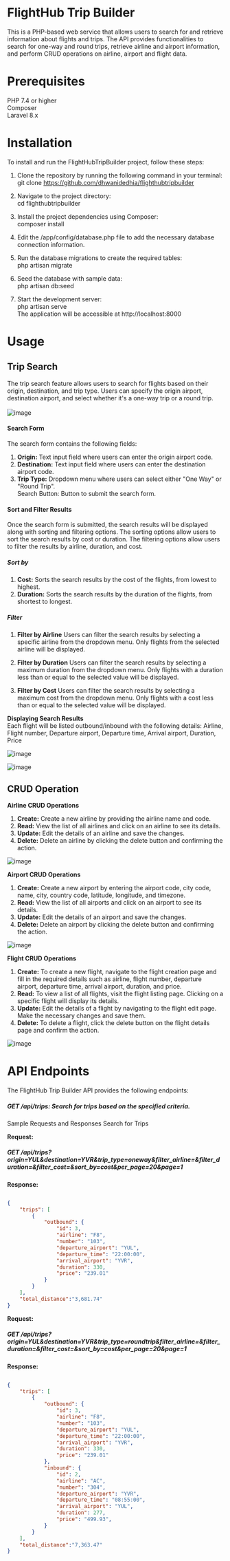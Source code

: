 # FlightHub Trip Builder
This is a PHP-based web service that allows users to search for and retrieve information about flights and trips. The API provides functionalities to search for one-way and round trips, retrieve airline and airport information, and perform CRUD operations on airline, airport and flight data.

# Prerequisites
PHP 7.4 or higher <br>
Composer <br>
Laravel 8.x <br>

# Installation

To install and run the FlightHubTripBuilder project, follow these steps: <br>

1. Clone the repository by running the following command in your terminal: <br>
git clone https://github.com/dhwanidedhia/flighthubtripbuilder

2. Navigate to the project directory: <br>
cd flighthubtripbuilder

3. Install the project dependencies using Composer: <br>
composer install

4. Edit the /app/config/database.php file to add the necessary database connection information.

5. Run the database migrations to create the required tables: <br>
php artisan migrate

6. Seed the database with sample data: <br>
php artisan db:seed

7. Start the development server: <br>
php artisan serve <br>
The application will be accessible at http://localhost:8000

# Usage

## Trip Search <br>
The trip search feature allows users to search for flights based on their origin, destination, and trip type. Users can specify the origin airport, destination airport, and select whether it's a one-way trip or a round trip. <br>
<br>
![image](https://github.com/dhwanidedhia/flighthubtripbuilder/assets/16332681/bfa1cec7-0ace-4a0b-9860-3bbdc80a5bff)

#### Search Form <br>
The search form contains the following fields:
<br>
1. **Origin:** Text input field where users can enter the origin airport code.
2. **Destination:** Text input field where users can enter the destination airport code.
3. **Trip Type:** Dropdown menu where users can select either "One Way" or "Round Trip".
<br>Search Button: Button to submit the search form.

#### Sort and Filter Results
Once the search form is submitted, the search results will be displayed along with sorting and filtering options. The sorting options allow users to sort the search results by cost or duration. The filtering options allow users to filter the results by airline, duration, and cost.

##### Sort by
1. **Cost:** Sorts the search results by the cost of the flights, from lowest to highest.
2. **Duration:** Sorts the search results by the duration of the flights, from shortest to longest.

##### Filter
1. **Filter by Airline**
Users can filter the search results by selecting a specific airline from the dropdown menu. Only flights from the selected airline will be displayed.

2. **Filter by Duration**
Users can filter the search results by selecting a maximum duration from the dropdown menu. Only flights with a duration less than or equal to the selected value will be displayed.

3. **Filter by Cost**
Users can filter the search results by selecting a maximum cost from the dropdown menu. Only flights with a cost less than or equal to the selected value will be displayed.

**Displaying Search Results** <br>
Each flight will be listed outbound/inbound with the following details:
Airline, Flight number, Departure airport, Departure time, Arrival airport, Duration, Price

![image](https://github.com/dhwanidedhia/flighthubtripbuilder/assets/16332681/ff011cce-7eeb-4a04-ab10-48b1eabf2dbc)

![image](https://github.com/dhwanidedhia/flighthubtripbuilder/assets/16332681/96b06452-ff55-4d9a-b334-b2da74793f0c)

## CRUD Operation <br>

**Airline CRUD Operations**
1. **Create:** Create a new airline by providing the airline name and code.
2. **Read:** View the list of all airlines and click on an airline to see its details.
3. **Update:** Edit the details of an airline and save the changes.
4. **Delete:** Delete an airline by clicking the delete button and confirming the action.

![image](https://github.com/dhwanidedhia/flighthubtripbuilder/assets/16332681/619ec20c-42fc-432f-a110-75cef095e53d)

**Airport CRUD Operations**
1. **Create:** Create a new airport by entering the airport code, city code, name, city, country code, latitude, longitude, and timezone.
2. **Read:** View the list of all airports and click on an airport to see its details.
3. **Update:** Edit the details of an airport and save the changes.
4. **Delete:** Delete an airport by clicking the delete button and confirming the action.

![image](https://github.com/dhwanidedhia/flighthubtripbuilder/assets/16332681/6cedbb21-cd73-4596-a06a-6f77cc894ab1)

**Flight CRUD Operations** <br>
1. **Create:** To create a new flight, navigate to the flight creation page and fill in the required details such as airline, flight number, departure airport, departure time, arrival airport, duration, and price. <br>
2. **Read:** To view a list of all flights, visit the flight listing page. Clicking on a specific flight will display its details. <br>
3. **Update:** Edit the details of a flight by navigating to the flight edit page. Make the necessary changes and save them. <br>
4. **Delete:** To delete a flight, click the delete button on the flight details page and confirm the action.

![image](https://github.com/dhwanidedhia/flighthubtripbuilder/assets/16332681/b6e4f090-33ec-45a1-b0e0-35153043ab47)


# API Endpoints
The FlightHub Trip Builder API provides the following endpoints:

##### GET /api/trips: Search for trips based on the specified criteria.

Sample Requests and Responses
Search for Trips

**Request:**
##### GET /api/trips?origin=YUL&destination=YVR&trip_type=oneway&filter_airline=&filter_duration=&filter_cost=&sort_by=cost&per_page=20&page=1
**Response:**

```json

{
    "trips": [
        {
            "outbound": {
                "id": 3,
                "airline": "F8",
                "number": "103",
                "departure_airport": "YUL",
                "departure_time": "22:00:00",
                "arrival_airport": "YVR",
                "duration": 330,
                "price": "239.01"
            }
        }
    ],
    "total_distance":"3,681.74"
}
```

**Request:**
##### GET /api/trips?origin=YUL&destination=YVR&trip_type=roundtrip&filter_airline=&filter_duration=&filter_cost=&sort_by=cost&per_page=20&page=1

**Response:**

```json

{
    "trips": [
        {
            "outbound": {
                "id": 3,
                "airline": "F8",
                "number": "103",
                "departure_airport": "YUL",
                "departure_time": "22:00:00",
                "arrival_airport": "YVR",
                "duration": 330,
                "price": "239.01"
            },
            "inbound": {
                "id": 2,
                "airline": "AC",
                "number": "304",
                "departure_airport": "YVR",
                "departure_time": "08:55:00",
                "arrival_airport": "YUL",
                "duration": 277,
                "price": "499.93",
            }
	    }
    ],
    "total_distance":"7,363.47"
}
```

